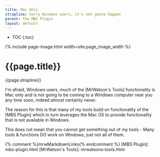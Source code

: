```yaml
---
title: Mac Only
strapline: Sorry Windows users, it's not gonna happen
parent: The MBS Plugin
layout: default
---
```

- TOC
{:toc}

{% include page-image.html width=site.page_image_width %}

# {{page.title}}

{{page.strapline}}

I'm afraid, Windows users, much of the [MrWatson's Tools] functionality is Mac only and is not going to be coming to a Windows computer near you any time soon, indeed almost certainly never.

The reason for this is that many of my tools build on functionality of the [MBS Plugin] which in turn leverages the Mac OS to provide functionality that is not available in Windows.

This does not mean that you cannot get something out of my tools - Many tools & functions DO work on Windows, just not all of them.

{% comment %}mrwMarkdownLinks{% endcomment %}
[MBS Plugin]: mbs-plugin.html
[MrWatson's Tools]: mrwatsons-tools.html
